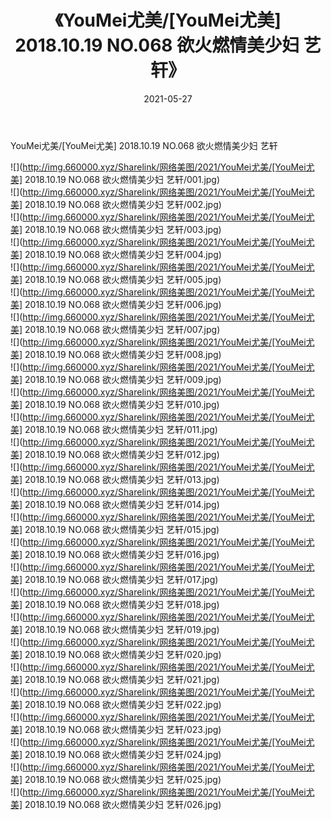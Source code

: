 ﻿---
layout: post
title:  《YouMei尤美/[YouMei尤美] 2018.10.19 NO.068 欲火燃情美少妇 艺轩》
date:   2021-05-27
img: http://img.660000.xyz/Sharelink/网络美图/2021/YouMei尤美/[YouMei尤美] 2018.10.19 NO.068 欲火燃情美少妇 艺轩/000.jpg
categories: [美女, 清纯, 唯美]
---

YouMei尤美/[YouMei尤美] 2018.10.19 NO.068 欲火燃情美少妇 艺轩

 ![](http://img.660000.xyz/Sharelink/网络美图/2021/YouMei尤美/[YouMei尤美] 2018.10.19 NO.068 欲火燃情美少妇 艺轩/001.jpg) <br>![](http://img.660000.xyz/Sharelink/网络美图/2021/YouMei尤美/[YouMei尤美] 2018.10.19 NO.068 欲火燃情美少妇 艺轩/002.jpg) <br>![](http://img.660000.xyz/Sharelink/网络美图/2021/YouMei尤美/[YouMei尤美] 2018.10.19 NO.068 欲火燃情美少妇 艺轩/003.jpg) <br>![](http://img.660000.xyz/Sharelink/网络美图/2021/YouMei尤美/[YouMei尤美] 2018.10.19 NO.068 欲火燃情美少妇 艺轩/004.jpg) <br>![](http://img.660000.xyz/Sharelink/网络美图/2021/YouMei尤美/[YouMei尤美] 2018.10.19 NO.068 欲火燃情美少妇 艺轩/005.jpg) <br>![](http://img.660000.xyz/Sharelink/网络美图/2021/YouMei尤美/[YouMei尤美] 2018.10.19 NO.068 欲火燃情美少妇 艺轩/006.jpg) <br>![](http://img.660000.xyz/Sharelink/网络美图/2021/YouMei尤美/[YouMei尤美] 2018.10.19 NO.068 欲火燃情美少妇 艺轩/007.jpg) <br>![](http://img.660000.xyz/Sharelink/网络美图/2021/YouMei尤美/[YouMei尤美] 2018.10.19 NO.068 欲火燃情美少妇 艺轩/008.jpg) <br>![](http://img.660000.xyz/Sharelink/网络美图/2021/YouMei尤美/[YouMei尤美] 2018.10.19 NO.068 欲火燃情美少妇 艺轩/009.jpg) <br>![](http://img.660000.xyz/Sharelink/网络美图/2021/YouMei尤美/[YouMei尤美] 2018.10.19 NO.068 欲火燃情美少妇 艺轩/010.jpg) <br>![](http://img.660000.xyz/Sharelink/网络美图/2021/YouMei尤美/[YouMei尤美] 2018.10.19 NO.068 欲火燃情美少妇 艺轩/011.jpg) <br>![](http://img.660000.xyz/Sharelink/网络美图/2021/YouMei尤美/[YouMei尤美] 2018.10.19 NO.068 欲火燃情美少妇 艺轩/012.jpg) <br>![](http://img.660000.xyz/Sharelink/网络美图/2021/YouMei尤美/[YouMei尤美] 2018.10.19 NO.068 欲火燃情美少妇 艺轩/013.jpg) <br>![](http://img.660000.xyz/Sharelink/网络美图/2021/YouMei尤美/[YouMei尤美] 2018.10.19 NO.068 欲火燃情美少妇 艺轩/014.jpg) <br>![](http://img.660000.xyz/Sharelink/网络美图/2021/YouMei尤美/[YouMei尤美] 2018.10.19 NO.068 欲火燃情美少妇 艺轩/015.jpg) <br>![](http://img.660000.xyz/Sharelink/网络美图/2021/YouMei尤美/[YouMei尤美] 2018.10.19 NO.068 欲火燃情美少妇 艺轩/016.jpg) <br>![](http://img.660000.xyz/Sharelink/网络美图/2021/YouMei尤美/[YouMei尤美] 2018.10.19 NO.068 欲火燃情美少妇 艺轩/017.jpg) <br>![](http://img.660000.xyz/Sharelink/网络美图/2021/YouMei尤美/[YouMei尤美] 2018.10.19 NO.068 欲火燃情美少妇 艺轩/018.jpg) <br>![](http://img.660000.xyz/Sharelink/网络美图/2021/YouMei尤美/[YouMei尤美] 2018.10.19 NO.068 欲火燃情美少妇 艺轩/019.jpg) <br>![](http://img.660000.xyz/Sharelink/网络美图/2021/YouMei尤美/[YouMei尤美] 2018.10.19 NO.068 欲火燃情美少妇 艺轩/020.jpg) <br>![](http://img.660000.xyz/Sharelink/网络美图/2021/YouMei尤美/[YouMei尤美] 2018.10.19 NO.068 欲火燃情美少妇 艺轩/021.jpg) <br>![](http://img.660000.xyz/Sharelink/网络美图/2021/YouMei尤美/[YouMei尤美] 2018.10.19 NO.068 欲火燃情美少妇 艺轩/022.jpg) <br>![](http://img.660000.xyz/Sharelink/网络美图/2021/YouMei尤美/[YouMei尤美] 2018.10.19 NO.068 欲火燃情美少妇 艺轩/023.jpg) <br>![](http://img.660000.xyz/Sharelink/网络美图/2021/YouMei尤美/[YouMei尤美] 2018.10.19 NO.068 欲火燃情美少妇 艺轩/024.jpg) <br>![](http://img.660000.xyz/Sharelink/网络美图/2021/YouMei尤美/[YouMei尤美] 2018.10.19 NO.068 欲火燃情美少妇 艺轩/025.jpg) <br>![](http://img.660000.xyz/Sharelink/网络美图/2021/YouMei尤美/[YouMei尤美] 2018.10.19 NO.068 欲火燃情美少妇 艺轩/026.jpg) <br>